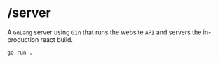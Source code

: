 # /server

A `GoLang` server using `Gin` that runs the website `API` and servers the in-production react build.

```cli
go run .
```